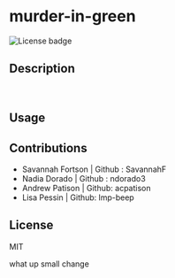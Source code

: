 # murder-in-green

![License badge](https://img.shields.io/badge/License-MIT-blue.svg)

## Description

<br/>

## Usage

## Contributions

-   Savannah Fortson | Github : SavannahF
-   Nadia Dorado | Github : ndorado3
-   Andrew Patison | Github: acpatison
-   Lisa Pessin | Github: lmp-beep

## License

MIT

what up
small change
